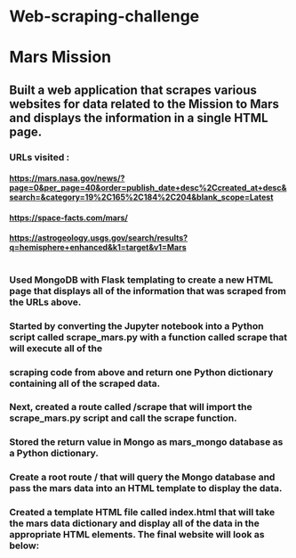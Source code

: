 #                                                                    Web-scraping-challenge
# Mars Mission 
## Built a web application that scrapes various websites for data related to the Mission to Mars and displays the information in a single HTML page.

### URLs visited :
#### https://mars.nasa.gov/news/?page=0&per_page=40&order=publish_date+desc%2Ccreated_at+desc&search=&category=19%2C165%2C184%2C204&blank_scope=Latest
####               https://space-facts.com/mars/
####               https://astrogeology.usgs.gov/search/results?q=hemisphere+enhanced&k1=target&v1=Mars
#
### Used MongoDB with Flask templating to create a new HTML page that displays all of the information that was scraped from the URLs above.

### Started by converting the Jupyter notebook into a Python script called scrape_mars.py with a function called scrape that will execute all of the  
### scraping code from above and return one Python dictionary containing all of the scraped data.

### Next, created a route called /scrape that will import the scrape_mars.py script and call the scrape function.

### Stored the return value in Mongo as mars_mongo database as a Python dictionary.
### Create a root route / that will query the Mongo database and pass the mars data into an HTML template to display the data.

### Created a template HTML file called index.html that will take the mars data dictionary and display all of the data in the appropriate HTML elements. The final website will look as below:

